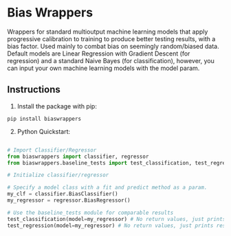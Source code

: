 # Bias Wrappers

Wrappers for standard multioutput machine learning models that apply progressive calibration to training to produce better testing results, with a bias factor. Used mainly to combat bias on seemingly random/biased data. Default models are Linear Regression with Gradient Descent (for regression) and a standard Naive Bayes (for classification), however, you can input your own machine learning models with the model param.

## Instructions

1. Install the package with pip:
```
pip install biaswrappers
```

2. Python Quickstart:
```python

# Import Classifier/Regressor
from biaswrappers import classifier, regressor
from biaswrappers.baseline_tests import test_classification, test_regression

# Initialize classifier/regressor

# Specify a model class with a fit and predict method as a param.
my_clf = classifier.BiasClassifier() 
my_regressor = regressor.BiasRegressor()

# Use the baseline_tests module for comparable results
test_classification(model=my_regressor) # No return values, just prints results
test_regression(model=my_regressor) # No return values, just prints results

```